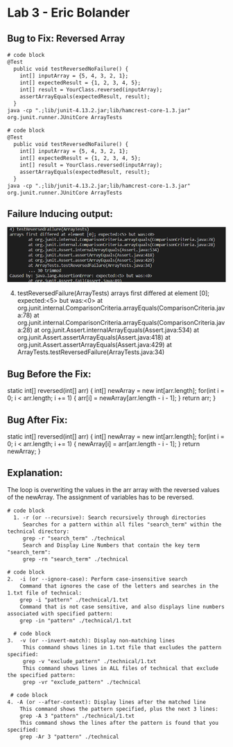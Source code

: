 # Lab 3 - Eric Bolander
## Bug to Fix: Reversed Array 
```
# code block
@Test
  public void testReversedNoFailure() {
    int[] inputArray = {5, 4, 3, 2, 1};
    int[] expectedResult = {1, 2, 3, 4, 5};
    int[] result = YourClass.reversed(inputArray);
    assertArrayEquals(expectedResult, result);
  }
java -cp ".;lib/junit-4.13.2.jar;lib/hamcrest-core-1.3.jar" org.junit.runner.JUnitCore ArrayTests
```
```
# code block
@Test
  public void testReversedNoFailure() {
    int[] inputArray = {5, 4, 3, 2, 1};
    int[] expectedResult = {1, 2, 3, 4, 5};
    int[] result = YourClass.reversed(inputArray);
    assertArrayEquals(expectedResult, result);
  }
java -cp ".;lib/junit-4.13.2.jar;lib/hamcrest-core-1.3.jar" org.junit.runner.JUnitCore ArrayTests
```
## Failure Inducing output: 
![Image](failure.png)

4) testReversedFailure(ArrayTests)
arrays first differed at element [0]; expected:<5> but was:<0>
        at org.junit.internal.ComparisonCriteria.arrayEquals(ComparisonCriteria.java:78)
        at org.junit.internal.ComparisonCriteria.arrayEquals(ComparisonCriteria.java:28)
        at org.junit.Assert.internalArrayEquals(Assert.java:534)
        at org.junit.Assert.assertArrayEquals(Assert.java:418)
        at org.junit.Assert.assertArrayEquals(Assert.java:429)
        at ArrayTests.testReversedFailure(ArrayTests.java:34)

## Bug Before the Fix: 
static int[] reversed(int[] arr) {
    int[] newArray = new int[arr.length];
    for(int i = 0; i < arr.length; i += 1) {
        arr[i] = newArray[arr.length - i - 1];
    }
    return arr;
}
## Bug After Fix: 
static int[] reversed(int[] arr) {
    int[] newArray = new int[arr.length];
    for(int i = 0; i < arr.length; i += 1) {
        newArray[i] = arr[arr.length - i - 1];
    }
    return newArray;
}
## Explanation: 
 The loop is overwriting the values in the arr array with the reversed values of the newArray. The assignment of variables has to be reversed. 

```
# code block
  1. -r (or --recursive): Search recursively through directories
     Searches for a pattern within all files "search_term" within the technical directory:
     grep -r "search_term" ./technical
     Search and Display Line Numbers that contain the key term "search_term":
     grep -rn "search_term" ./technical
```
 ```
# code block
 2.  -i (or --ignore-case): Perform case-insensitive search
     Command that ignores the case of the letters and searches in the 1.txt file of technical:
     grep -i "pattern" ./technical/1.txt
     Command that is not case sensitive, and also displays line numbers associated with specified pattern:
     grep -in "pattern" ./technical/1.txt
```
```
  # code block
3.  -v (or --invert-match): Display non-matching lines
     This command shows lines in 1.txt file that excludes the pattern specified:
     grep -v "exclude_pattern" ./technical/1.txt
     This command shows lines in ALL files of technical that exclude the specified pattern:
     grep -vr "exclude_pattern" ./technical
```
 ```
  # code block
 4. -A (or --after-context): Display lines after the matched line
     This command shows the pattern specified, plus the next 3 lines: 
     grep -A 3 "pattern" ./technical/1.txt
     This command shows the lines after the pattern is found that you specified:
     grep -Ar 3 "pattern" ./technical
```
        
 
